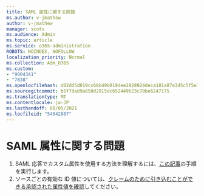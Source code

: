 ```yaml
---
title: SAML 属性に関する問題
ms.author: v-jmathew
author: v-jmathew
manager: scotv
ms.audience: Admin
ms.topic: article
ms.service: o365-administration
ROBOTS: NOINDEX, NOFOLLOW
localization_priority: Normal
ms.collection: Adm_O365
ms.custom:
- "9004341"
- "7838"
ms.openlocfilehash: d02dd5d019cc68b49b019dee2928924deca181a87e3d5c5f5e7689a8eb5664e2
ms.sourcegitcommit: b5f7da89a650d2915dc652449623c78be6247175
ms.translationtype: MT
ms.contentlocale: ja-JP
ms.lasthandoff: 08/05/2021
ms.locfileid: "54042887"
---
```

# <a name="issues-with-saml-attributes"></a>SAML 属性に関する問題

1. SAML 応答でカスタム属性を使用する方法を理解するには、[この記事](https://docs.microsoft.com/answers/questions/99054/how-to-use-custom-attributes-in-saml-response.html)の手順を実行します。
2. ソースごとの有効な ID 値については、[クレームのために引き込むことができる承認された属性値を確認](https://docs.microsoft.com/azure/active-directory/develop/active-directory-claims-mapping#table-3-valid-id-values-per-source)してください。

